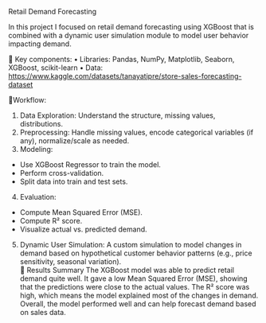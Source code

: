 Retail Demand Forecasting

In this project I focused on retail demand forecasting using XGBoost that is combined with a dynamic user simulation module to model user behavior impacting demand.

📝 Key components:
•	Libraries: Pandas, NumPy, Matplotlib, Seaborn, XGBoost, scikit-learn
•	Data: https://www.kaggle.com/datasets/tanayatipre/store-sales-forecasting-dataset

📝Workflow:
1.	Data Exploration: Understand the structure, missing values, distributions.  
2.	Preprocessing: Handle missing values, encode categorical variables (if any), normalize/scale as needed.  
3.	Modeling:
   - Use XGBoost Regressor to train the model.  
   - Perform cross-validation.  
   - Split data into train and test sets.
4.  Evaluation:  
   - Compute Mean Squared Error (MSE).  
   - Compute R² score.  
   - Visualize actual vs. predicted demand.  
5. Dynamic User Simulation:
   A custom simulation to model changes in demand based on hypothetical customer behavior patterns (e.g., price sensitivity, seasonal variation).  
📝 Results Summary
The XGBoost model was able to predict retail demand quite well. It gave a low Mean Squared Error (MSE), showing that the predictions were close to the actual values. The R² score was high, which means the model explained most of the changes in demand. Overall, the model performed well and can help forecast demand based on sales data.

